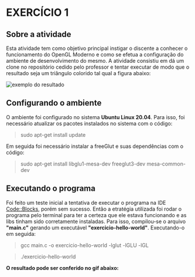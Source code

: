 #  EXERCÍCIO 1

## Sobre a atividade

Esta atividade tem como objetivo principal instigar o discente a conhecer o funcionamento do OpenGL Moderno e como se efetua a configuração do ambiente de desenvolvimento do mesmo. A atividade consistiu em dá um clone no repositório cedido pelo professor e tentar executar de modo que o resultado seja um triângulo colorido tal qual a figura abaixo:

![exemplo do resultado](https://jeferson-wwe.000webhostapp.com/img-icg/exemplo.png)


## Configurando o ambiente

O ambiente foi configurado no sistema **Ubuntu Linux 20.04**. Para isso, foi necessário atualizar os pacotes instalados no sistema com o código:

> sudo apt-get install update

Em seguida foi necessário instalar a freeGlut e suas dependências com o código:

> sudo apt-get install libglu1-mesa-dev freeglut3-dev mesa-common-dev

## Executando o programa

Foi feito um teste inicial a tentativa de executar o programa na IDE [Code::Blocks](http://www.codeblocks.org/), porém sem sucesso. Então a etratégia utilizada foi rodar o programa pelo terminal para ter a certeza que ele estava funcionando e as libs tinham sido corretamente instaladas. Para isso, compilou-se o arquivo **"main.c"** gerando um executável **"exercicio-hello-world"**. Executando-o em seguida:

> gcc main.c -o exercicio-hello-world -lglut -lGLU -lGL

> ./exercicio-hello-world

**__O resultado pode ser conferido no gif abaixo:__**

